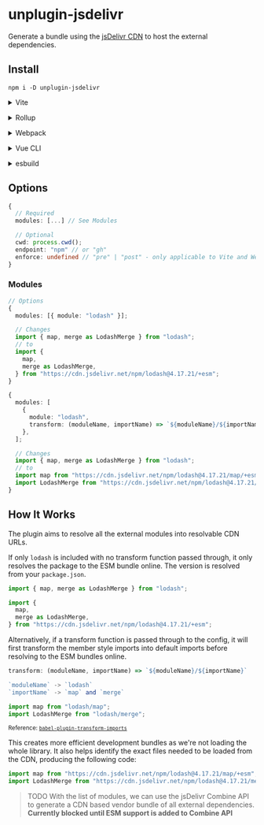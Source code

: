 # unplugin-jsdelivr

Generate a bundle using the [jsDelivr CDN](https://www.jsdelivr.com/) to host the external dependencies.

## Install

```shell
npm i -D unplugin-jsdelivr
```

<details>
<summary>Vite</summary><br>

```ts
// vite.config.ts
import jsDelivr from "unplugin-jsdelivr/vite";

export default defineConfig({
  plugins: [
    jsDelivr({
      /* options */
    }),
  ],
});
```

<br></details>

<details>
<summary>Rollup</summary><br>

```ts
// rollup.config.js
import jsDelivr from "unplugin-jsdelivr/rollup";

export default {
  plugins: [
    jsDelivr({
      modules: [{ module: "lodash" }],
      // See below for more options
    }),
    // other plugins
  ],
};
```

<br></details>

<details>
<summary>Webpack</summary><br>

```ts
// webpack.config.js
module.exports = {
  /* ... */
  plugins: [
    require("unplugin-jsdelivr/webpack")({
      modules: [{ module: "lodash" }],
      // See below for more options
    }),
  ],
};
```

<br></details>

<details>
<summary>Vue CLI</summary><br>

```ts
// vue.config.js
module.exports = {
  configureWebpack: {
    plugins: [
      require("unplugin-jsDelivr/webpack")({
        modules: [{ module: "lodash" }],
        // See below for more options
      }),
    ],
  },
};
```

<br></details>

<details>
<summary>esbuild</summary><br>

```ts
// esbuild.config.js
import { build } from "esbuild";

build({
  /* ... */
  plugins: [
    require("unplugin-jsDelivr/esbuild")({
      modules: [{ module: "lodash" }],
      // See below for more options
    }),
  ],
});
```

<br></details>

## Options

```ts
{
  // Required
  modules: [...] // See Modules

  // Optional
  cwd: process.cwd();
  endpoint: "npm" // or "gh"
  enforce: undefined // "pre" | "post" - only applicable to Vite and Webpack
}
```

### Modules

```ts
// Options
{
  modules: [{ module: "lodash" }];

  // Changes
  import { map, merge as LodashMerge } from "lodash";
  // to
  import {
    map,
    merge as LodashMerge,
  } from "https://cdn.jsdelivr.net/npm/lodash@4.17.21/+esm";
}
```

```ts
{
  modules: [
    {
      module: "lodash",
      transform: (moduleName, importName) => `${moduleName}/${importName}`,
    },
  ];

  // Changes
  import { map, merge as LodashMerge } from "lodash";
  // to
  import map from "https://cdn.jsdelivr.net/npm/lodash@4.17.21/map/+esm";
  import LodashMerge from "https://cdn.jsdelivr.net/npm/lodash@4.17.21/merge/+esm";
}
```

## How It Works

The plugin aims to resolve all the external modules into resolvable CDN URLs.

If only `lodash` is included with no transform function passed through, it only resolves the package to the ESM bundle online. The version is resolved from your `package.json`.

```ts
import { map, merge as LodashMerge } from "lodash";
```

```ts
import {
  map,
  merge as LodashMerge,
} from "https://cdn.jsdelivr.net/npm/lodash@4.17.21/+esm";
```

Alternatively, if a transform function is passed through to the config, it will first transform the member style imports into default imports before resolving to the ESM bundles online.

```ts
transform: (moduleName, importName) => `${moduleName}/${importName}`

`moduleName` -> `lodash`
`importName` -> `map` and `merge`
```

```ts
import map from "lodash/map";
import LodashMerge from "lodash/merge";
```

<sub>Reference: <code>[babel-plugin-transform-imports](https://www.npmjs.com/package/babel-plugin-transform-imports)</code></sub>

This creates more efficient development bundles as we're not loading the whole library. It also helps identify the exact files needed to be loaded from the CDN, producing the following code:

```ts
import map from "https://cdn.jsdelivr.net/npm/lodash@4.17.21/map/+esm";
import LodashMerge from "https://cdn.jsdelivr.net/npm/lodash@4.17.21/merge/+esm";
```

> TODO
> With the list of modules, we can use the jsDelivr Combine API to generate a CDN based vendor bundle of all external dependencies.
> **Currently blocked until ESM support is added to Combine API**
